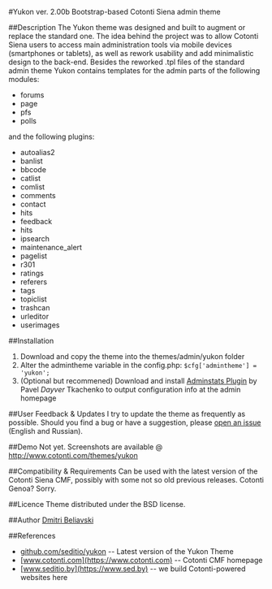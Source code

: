 #Yukon ver. 2.00b
Bootstrap-based Cotonti Siena admin theme

##Description
The Yukon theme was designed and built to augment or replace the standard one. The idea behind the project was to allow Cotonti Siena users to access main administration tools via mobile devices (smartphones or tablets), as well as rework usability and add minimalistic design to the back-end.
Besides the reworked .tpl files of the standard admin theme Yukon contains templates for the admin parts of the following modules:
- forums
- page
- pfs
- polls

and the following plugins:
- autoalias2
- banlist
- bbcode
- catlist
- comlist
- comments
- contact
- hits
- feedback
- hits
- ipsearch
- maintenance_alert
- pagelist
- r301
- ratings
- referers
- tags
- topiclist
- trashcan
- urleditor
- userimages

##Installation
1. Download and copy the theme into the themes/admin/yukon folder
2. Alter the admintheme variable in the config.php: `$cfg['admintheme'] = 'yukon';`
3. (Optional but recommened) Download and install [Adminstats Plugin](https://github.com/Dayver/adminstats) by Pavel *Dayver* Tkachenko to output configuration info at the admin homepage

##User Feedback & Updates
I try to update the theme as frequently as possible. Should you find a bug or have a suggestion, please [open an issue](https://github.com/seditio/yukon/issues) (English and Russian).

##Demo
Not yet. Screenshots are available @ http://www.cotonti.com/themes/yukon

##Compatibility & Requirements
Can be used with the latest version of the Cotonti Siena CMF, possibly with some not so old previous releases.
Cotonti Genoa? Sorry.

##Licence
Theme distributed under the BSD license.

##Author
[Dmitri Beliavski](http://github.com/seditio)

##References
- [github.com/seditio/yukon](https://github.com/seditio/yukon) -- Latest version of the Yukon Theme
- [www.cotonti.com](https://www.cotonti.com) -- Cotonti CMF homepage
- [www.seditio.by](https://www.sed.by) -- we build Cotonti-powered websites here
